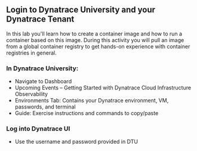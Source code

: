 ## Login to Dynatrace University and your Dynatrace Tenant

In this lab you'll learn how to create a container image and how to run a container based on this image. During this activity you will pull an image from a global container registry to get hands-on experience with container registries in general.

### In Dynatrace University:
- Navigate to Dashboard
- Upcoming Events – Getting Started with Dynatrace Cloud Infrastructure Observability
- Environments Tab: Contains your Dynatrace environment, VM, passwords, and terminal
- Guide: Exercise instructions and commands to copy/paste

### Log into Dynatrace UI
- Use the username and password provided in DTU
